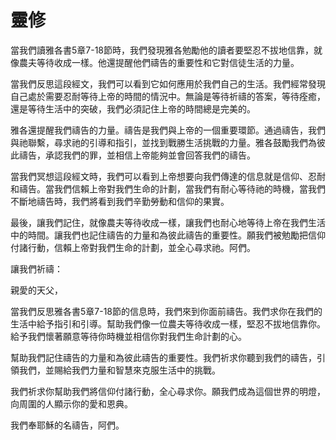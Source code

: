 # 靈修

當我們讀雅各書5章7-18節時，我們發現雅各勉勵他的讀者要堅忍不拔地信靠，就像農夫等待收成一樣。他還提醒他們禱告的重要性和它對信徒生活的力量。

當我們反思這段經文，我們可以看到它如何應用於我們自己的生活。我們經常發現自己處於需要忍耐等待上帝的時間的情況中。無論是等待祈禱的答案，等待痊癒，還是等待生活中的突破，我們必須記住上帝的時間總是完美的。

雅各還提醒我們禱告的力量。禱告是我們與上帝的一個重要環節。通過禱告，我們與祂聯繫，尋求祂的引導和指引，並找到戰勝生活挑戰的力量。雅各鼓勵我們為彼此禱告，承認我們的罪，並相信上帝能夠並會回答我們的禱告。

當我們冥想這段經文時，我們可以看到上帝想要向我們傳達的信息就是信仰、忍耐和禱告。當我們信賴上帝對我們生命的計劃，當我們有耐心等待祂的時機，當我們不斷地禱告時，我們將看到我們辛勤勞動和信仰的果實。

最後，讓我們記住，就像農夫等待收成一樣，讓我們也耐心地等待上帝在我們生活中的時間。讓我們也記住禱告的力量和為彼此禱告的重要性。願我們被勉勵把信仰付諸行動，信賴上帝對我們生命的計劃，並全心尋求祂。阿們。

讓我們祈禱：

親愛的天父，

當我們反思雅各書5章7-18節的信息時，我們來到你面前禱告。我們求你在我們的生活中給予指引和引導。幫助我們像一位農夫等待收成一樣，堅忍不拔地信靠你。給予我們懷著願意等待你時機並相信你對我們生命計劃的心。

幫助我們記住禱告的力量和為彼此禱告的重要性。我們祈求你聽到我們的禱告，引領我們，並賜給我們力量和智慧來克服生活中的挑戰。

我們祈求你幫助我們將信仰付諸行動，全心尋求你。願我們成為這個世界的明燈，向周圍的人顯示你的愛和恩典。

我們奉耶穌的名禱告，阿們。